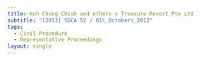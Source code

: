 ```yaml
---
title: Koh Chong Chiah and others v Treasure Resort Pte Ltd
subtitle: "[2013] SGCA 52 / 01\_October\_2013"
tags:
  - Civil Procedure
  - Representative Proceedings
layout: single
---
```


